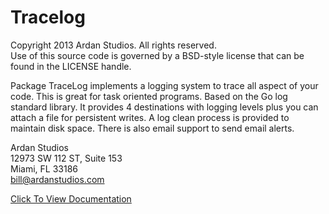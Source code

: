 # Tracelog

Copyright 2013 Ardan Studios. All rights reserved.  
Use of this source code is governed by a BSD-style license that can be found in the LICENSE handle.

Package TraceLog implements a logging system to trace all aspect of your code. This is great for task oriented programs.	Based on the Go log standard library. It provides 4 destinations with logging levels plus you can attach a file for persistent writes. A log clean process is provided to maintain disk space. There is also email support to send email alerts.

Ardan Studios  
12973 SW 112 ST, Suite 153  
Miami, FL 33186  
bill@ardanstudios.com

[Click To View Documentation](http://godoc.org/github.com/tigerbeatle/tracelog)

